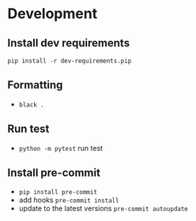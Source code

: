 

# Development

## Install dev requirements
`pip install -r dev-requirements.pip`

## Formatting
- `black .`


## Run test
- `python -m pytest` run test


## Install pre-commit
- `pip install pre-commit`
- add hooks `pre-commit install`
- update to the latest versions `pre-commit autoupdate`
